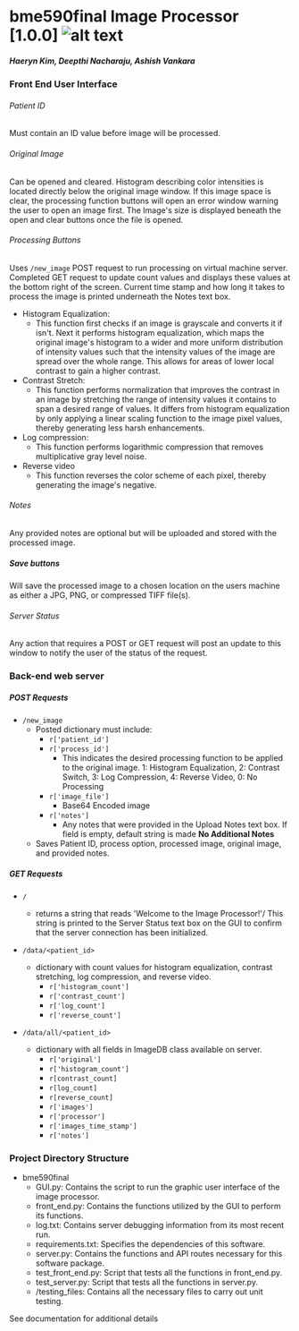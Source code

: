 # bme590final Image Processor [1.0.0] ![alt text](https://travis-ci.org/Deepthi-Nacharaju/bme590final.svg?branch=master "Status Badge")
##### Haeryn Kim, Deepthi Nacharaju, Ashish Vankara

### Front End User Interface

###### Patient ID
Must contain an ID value before image will be processed.

###### Original Image
Can be opened and cleared. Histogram describing color intensities is located directly below the original image window. If this image space is clear, the processing function buttons will open an error window warning the user to open an image first. The Image's size is displayed beneath the open and clear buttons once the file is opened.

###### Processing Buttons
Uses `/new_image` POST request to run processing on virtual machine server. Completed GET request to update count values and displays these values at the bottom right of the screen. Current time stamp and how long it takes to process the image is printed underneath the Notes text box.
  * Histogram Equalization:
    * This function first checks if an image is grayscale and converts it if isn't. Next it performs
    histogram equalization, which maps the original image's histogram to a wider and more uniform distribution of intensity values
     such that the intensity values of the image are spread over the whole range. This allows for areas of lower local contrast to gain a higher contrast.  
  * Contrast Stretch:
    * This function performs normalization that improves the contrast in an image by stretching the range
     of intensity values it contains to span a desired range of values. It differs from histogram equalization
      by only applying a linear scaling function to the image pixel values, thereby generating less harsh enhancements. 
  * Log compression:
    * This function performs logarithmic compression that removes multiplicative gray level noise.
  * Reverse video
    * This function reverses the color scheme of each pixel, thereby generating the image's negative. 

###### Notes
Any provided notes are optional but will be uploaded and stored with the processed image.

##### Save buttons
Will save the processed image to a chosen location on the users machine as either a JPG, PNG, or compressed TIFF file(s).

###### Server Status
Any action that requires a POST or GET request will post an update to this window to notify the user of the status of the request.

### Back-end web server

##### POST Requests
* `/new_image`
  * Posted dictionary must include:
    * `r['patient_id']`
    * `r['process_id']`
      * This indicates the desired processing function to be applied to the original image. 1: Histogram Equalization, 2: Contrast Switch, 3: Log Compression, 4: Reverse Video, 0: No Processing
    * `r['image_file']`
      * Base64 Encoded image
    * `r['notes']`
      * Any notes that were provided in the Upload Notes text box. If field is empty, default string is made __No Additional Notes__
  * Saves Patient ID, process option, processed image, original image, and provided notes.


##### GET Requests
* `/`
  * returns a string that reads 'Welcome to the Image Processor!'/ This string is printed to the Server Status text box on the GUI to confirm that the server connection has been initialized.

* `/data/<patient_id>`
  * dictionary with count values for histogram equalization, contrast stretching, log compression, and reverse video.
    * `r['histogram_count']`
    * `r['contrast_count']`
    * `r['log_count']`
    * `r['reverse_count']`

* `/data/all/<patient_id>`
  * dictionary with all fields in ImageDB class available on server.
    * `r['original']`
    * `r['histogram_count']`
    * `r[contrast_count]`
    * `r[log_count]`
    * `r[reverse_count]`
    * `r['images']`
    * `r['processor']`
    * `r['images_time_stamp']`
    * `r['notes']`

### Project Directory Structure
  * bme590final
    * GUI.py: Contains the script to run the graphic user interface of the image processor.
    * front_end.py: Contains the functions utilized by the GUI to perform its functions.
    * log.txt: Contains server debugging information from its most recent run.
    * requirements.txt: Specifies the dependencies of this software.
    * server.py: Contains the functions and API routes necessary for this software package.
    * test_front_end.py: Script that tests all the functions in front_end.py.
    * test_server.py: Script that tests all the functions in server.py.
    * /testing_files: Contains all the necessary files to carry out unit testing.
    
See documentation for additional details 
    
